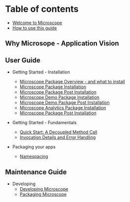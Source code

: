 # Table of contents

* [Welcome to Microscope](getting-started/Welcome.md)
* [How to use this guide](guides/HowToUseGuides.md)

## Why Microsope - Application Vision


## User Guide

* Getting Started - Installation
  * [Microscope Package Overview - and what to install](installation/PackageOverview.md)
  * [Microscope Package Installation](installation/Installation.md)
  * [Microscope Package Post Installation](installation/InstallationPost.md)
  * [Microscope Demo Package Installation](installation/InstallationDemo.md)
  * [Microscope Demo Package Post Installation](installation/InstallationDemoPost.md)
  * [Microscope Analytics Package Installation](installation/InstallationAnalytics.md)
  * [Microscope Package Post Installation](installation/InstallationAnalyticsPost.md)

* Getting Started - Fundamentals

  * [Quick Start: A Decoupled Method Call](getting-started/DecoupledMethod.md)
  * [Invocation Details and Error Handling](getting-started/InvocationDetails.md)

* Packaging your apps
  * [Namespacing](packages/Namespaces.md)

## Maintenance Guide

* Developing
  * [Developing Microscope](app-maintenance/DevelopingMicroscope.md)
  * [Packaging Microscope](app-maintenance/PackagingMicroscope.md)




